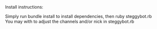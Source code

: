 Install instructions:

Simply run 
 bundle install
to install dependencies, then 
 ruby steggybot.rb
You may with to adjust the channels and/or nick in steggybot.rb
